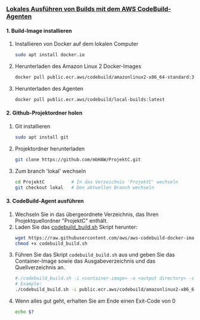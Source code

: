 ### [Lokales Ausführen von Builds mit dem AWS CodeBuild-Agenten](https://docs.aws.amazon.com/codebuild/latest/userguide/use-codebuild-agent.html)


#### 1. Build-Image installieren
1. Installieren von Docker auf dem lokalen Computer
	```bash
	sudo apt install docker.io
	```
2. Herunterladen des Amazon Linux 2 Docker-Images
	```bash
	docker pull public.ecr.aws/codebuild/amazonlinux2-x86_64-standard:3.0
	```
3. Herunterladen des Agenten
	```bash
	docker pull public.ecr.aws/codebuild/local-builds:latest
	```

#### 2. Github-Projektordner holen
1. Git installieren
	```bash
	sudo apt install git
	```
2. Projektordner herunterladen
	```bash
	git clone https://github.com/mbHAW/ProjektC.git
	```
3. Zum branch 'lokal' wechseln
	```bash
	cd ProjektC          # In das Verzeichnis 'ProjektC' wechseln
	git checkout lokal   # Den aktuellen Branch wechseln
	```

#### 3. CodeBuild-Agent ausführen
1. Wechseln Sie in das übergeordnete Verzeichnis, das Ihren Projektquellordner "ProjektC" enthält.
2. Laden Sie das [codebuild_build.sh](https://github.com/aws/aws-codebuild-docker-images/blob/master/local_builds/codebuild_build.sh) Skript herunter:
	```bash
	wget https://raw.githubusercontent.com/aws/aws-codebuild-docker-images/master/local_builds/codebuild_build.sh
	chmod +x codebuild_build.sh
	```
3. Führen Sie das Skript `codebuild_build.sh` aus und geben Sie das Container-Image sowie das Ausgabeverzeichnis und das Quellverzeichnis an.
	```bash
	#./codebuild_build.sh -i <container-image> -a <output directory> -s <source directory>
	# Example:
	./codebuild_build.sh -i public.ecr.aws/codebuild/amazonlinux2-x86_64-standard:3.0 -a /tmp/buildresult/ -s ProjektC
	```
4. Wenn alles gut geht, erhalten Sie am Ende einen Exit-Code von 0
	```bash
	echo $?
	```

